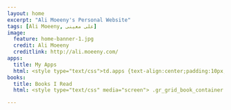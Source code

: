 ```yaml
---
layout: home
excerpt: "Ali Moeeny's Personal Website"
tags: [Ali Moeeny, علی معینی]
image:
  feature: home-banner-1.jpg
  credit: Ali Moeeny
  creditlink: http://ali.moeeny.com/
apps:
  title: My Apps
  html: <style type="text/css">td.apps {text-align:center;padding:10px;}</style><h2>My Apps!</h2><table width="100%" class="apps"> <tbody><tr class="apps"> <td width="20%" class="apps"><a href="http://itunes.apple.com/us/app/nihevents/id445729041">NIH Events</a></td> <td width="20%" class="apps"><a href="http://itunes.apple.com/us/app/journalclub/id443819334?">Journal Club</a></td> <td width="20%" class="apps"><a href="http://itunes.apple.com/us/app/pic-tile/id448195180?">PicTile</a></td> <td width="20%" class="apps"><a href="http://itunes.apple.com/us/app/icyou/id543409575?">i See You</a></td> <td width="20%" class="apps"><a href="http://itunes.apple.com/us/app/dismat/id591405319?">DisMat</a></td> </tr> <tr> <td class="apps"><a href="http://itunes.apple.com/us/app/nihevents/id445729041"><img src="images/NIHEvents512.png" width="128px" height="128px"></a></td> <td class="apps"><a href="http://itunes.apple.com/us/app/journalclub/id443819334?"><img src="images/JC512.png" width="128px" height="128px"></a></td> <td class="apps"><a href="http://itunes.apple.com/us/app/pic-tile/id448195180?"><img src="images/PicTile512.png" width="128px" height="128px"></a></td> <td class="apps"><a href="http://itunes.apple.com/us/app/icyou/id543409575?"><img src="images/icu512.png" width="128px" height="128px"></a></td> <td class="apps"><a href="http://itunes.apple.com/us/app/dismat/id591405319?"><img src="images/DisMatIcon512.png" width="128px" height="128px"></a></td> </tr> </tbody></table>
books:
  title: Books I Read
  html: <style type="text/css" media="screen"> .gr_grid_book_container {float:left; width:98px; height:160px; padding:0px 0px; overflow:hidden;} </style> <div id="gr_grid_widget_1429037360"> <h2><a href="https://www.goodreads.com/review/list/1095318-ali?shelf=read&utm_medium=api&utm_source=grid_widget" style="text-decoration:none;"></a></h2> <div class="gr_grid_container"> <br style="clear:both"/><br/><a class="gr_grid_branding" href="https://www.goodreads.com/user/show/1095318-ali" style="font-size:.9em; color:#382110; text-decoration:none; float:right; clear:both">Ali's favorite books »</a> </div> </div> <script src="https://www.goodreads.com/review/grid_widget/1095318.Ali's%20bookshelf?cover_size=medium&hide_link=&hide_title=&num_books=5&order=d&shelf=read&sort=date_added&widget_id=1429037360" type="text/javascript" charset="utf-8"></script> 

---
```

